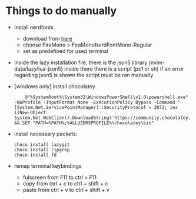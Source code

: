 # Things to do manually 
 - Install nerdfonts
    - download from [here](https://www.nerdfonts.com/font-downloads)
    - choose FiraMono > FiraMonoNerdFontMono-Regular
    - set as predefined for used terminal
 - Inside the lazy installation file, there is the json5 library (nvim-data/lazy/lua-json5) inside there there is a script (ps1 or sh) if an error regarding json5 is shown the script must be ran manually
 - [windows only] install chocolatey 
    ```
        @"%SystemRoot%\System32\WindowsPowerShell\v1.0\powershell.exe" -NoProfile -InputFormat None -ExecutionPolicy Bypass -Command "[System.Net.ServicePointManager]::SecurityProtocol = 3072; iex ((New-Object System.Net.WebClient).DownloadString('https://community.chocolatey.org/install.ps1'))" && SET "PATH=%PATH%;%ALLUSERSPROFILE%\chocolatey\bin"
    ```
 - install necessary packets:

    ```
    choco install lazygit
    choco install ripgrep
    choco install fd
    ```

 - remap terminal keybindings
    - fulscreen from F11 to ctrl + F11
    - copy from ctrl + c to ctrl + shift + c
    - paste from ctrl + v to ctrl + shift + v

